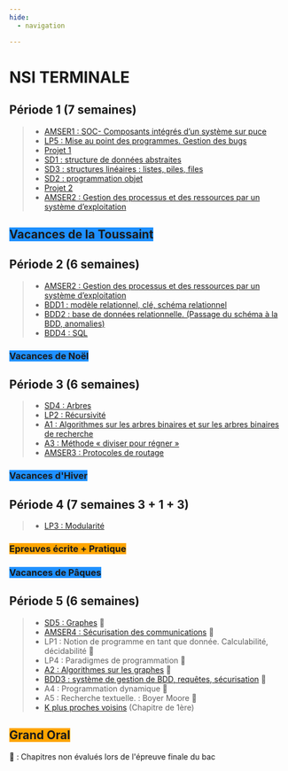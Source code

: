 ```yaml
---
hide:
  - navigation

---
```


# **NSI TERMINALE**

## Période 1 (7 semaines)
> - [AMSER1 : SOC- Composants intégrés d’un système sur puce](../AMSER/AMSER1)  
> - [LP5 : Mise au point des programmes. Gestion des bugs](../LP/LP5/)  
> - [Projet 1](../../P/P1bis/)  
> - [SD1 : structure de données abstraites](../SD/SD1/)
> - [SD3 : structures linéaires : listes, piles, files](../SD/SD3/)  
> - [SD2 : programmation objet](../SD/SD2/)
> - [Projet 2](../../P/P2/)
> - [AMSER2 : Gestion des processus et des ressources par un système d’exploitation](../AMSER/AMSER2)

## <span style="background-color: DodgerBlue;">Vacances de la Toussaint</span>

## Période 2 (6 semaines)
> - [AMSER2 : Gestion des processus et des ressources par un système d’exploitation](../AMSER/AMSER2)
> - [BDD1 : modèle relationnel, clé, schéma relationnel](../BDD/BDD1/)
> - [BDD2 : base de données relationnelle. (Passage du schéma à la BDD, anomalies)](../BDD/BDD2/)
> - [BDD4 : SQL](../BDD/BDD4)

### <span style="background-color: DodgerBlue;">Vacances de Noël</span>

## Période 3 (6 semaines)
> - [SD4 : Arbres](../SD/SD4/)
> - [LP2 : Récursivité](../LP/LP2)  
> - [A1 : Algorithmes sur les arbres binaires et sur les arbres binaires de recherche](../A/A1/)  
> - [A3 : Méthode « diviser pour régner »](../A/A3/)
> - [AMSER3 : Protocoles de routage](../AMSER/AMSER3)
### <span style="background-color: DodgerBlue;">Vacances d'Hiver</span>


## Période 4 (7 semaines 3 + 1 + 3)
> - [LP3 : Modularité ](../LP/LP3)

### <span style="background-color: orange;">Epreuves écrite + Pratique</span>

### <span style="background-color: DodgerBlue;">Vacances de Pâques</span>

## Période 5 (6 semaines)
> - [SD5 : Graphes](../SD/SD5/) 🐌
> - [AMSER4 : Sécurisation des communications](../AMSER/AMSER4) 🐌
> - LP1 : Notion de programme en tant que donnée. Calculabilité, décidabilité 🐌  
> - LP4 : Paradigmes de programmation 🐌  
> - [A2 : Algorithmes sur les graphes](../A/A2/) 🐌  
> - [BDD3 : système de gestion de BDD, requêtes, sécurisation](../BDD/BDD2/) 🐌  
> - A4 : Programmation dynamique 🐌  
> - A5 : Recherche textuelle. : Boyer Moore 🐌
> - [K plus proches voisins](../A/13/) (Chapitre de 1ère)

## <span style="background-color: orange;">Grand Oral</span>

🐌 : Chapitres non évalués lors de l'épreuve finale du bac  
